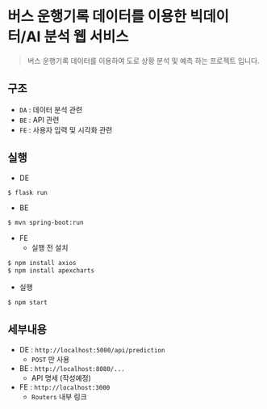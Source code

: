 # 버스 운행기록 데이터를 이용한 빅데이터/AI 분석 웹 서비스

> 버스 운행기록 데이터를 이용하여 도로 상황 분석 및 예측 하는 프로젝트 입니다.

## 구조
- `DA` : 데이터 분석 관련
- `BE` : API 관련
- `FE` : 사용자 입력 및 시각화 관련

## 실행
- DE
```bash
$ flask run
```

- BE
```bash
$ mvn spring-boot:run
```

- FE
   - 실행 전 설치
```bash
$ npm install axios
$ npm install apexcharts
```
   - 실행
```bash
$ npm start
```

## 세부내용
- DE : `http://localhost:5000/api/prediction`
   - `POST` 만 사용
- BE : `http://localhost:8080/...`
   - API 명세 (작성예정)
- FE : `http://localhost:3000`
   - `Routers` 내부 링크
